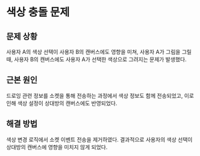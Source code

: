 # 색상 충돌 문제

## 문제 상황
 사용자 A의 색상 선택이 사용자 B의 캔버스에도 영향을 미쳐, 사용자 A가 그림을 그릴 때, 사용자 B의 캔버스에도 사용자 A가 선택한 색상으로 그려지는 문제가 발생했다.

 

## 근본 원인
 드로잉 관련 정보를 소켓을 통해 전송하는 과정에서 색상 정보도 함께 전송되었고, 이로 인해 색상 설정이 상대방의 캔버스에도 반영되었다.

## 해결 방법
색상 변경 로직에서 소켓 이벤트 전송을 제거하였다. 결과적으로 사용자의 색상 선택이 상대방의 캔버스에 영향을 미치지 않게 되었다.